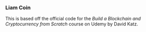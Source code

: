 ### Liam Coin


This is based off the official code for the *Build a Blockchain and Cryptocurrency from Scratch* course on Udemy by David Katz.


